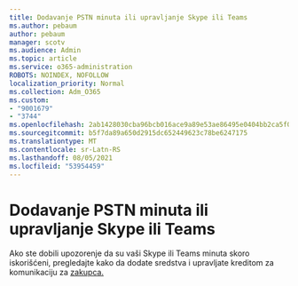 ```yaml
---
title: Dodavanje PSTN minuta ili upravljanje Skype ili Teams
ms.author: pebaum
author: pebaum
manager: scotv
ms.audience: Admin
ms.topic: article
ms.service: o365-administration
ROBOTS: NOINDEX, NOFOLLOW
localization_priority: Normal
ms.collection: Adm_O365
ms.custom:
- "9001679"
- "3744"
ms.openlocfilehash: 2ab1428030cba96bcb016ace9a89e53ae86495e0404bb2ca5f0ee4e4a11755a4
ms.sourcegitcommit: b5f7da89a650d2915dc652449623c78be6247175
ms.translationtype: MT
ms.contentlocale: sr-Latn-RS
ms.lasthandoff: 08/05/2021
ms.locfileid: "53954459"
---
```

# <a name="add-or-manage-pstn-minutes-for-skype-or-teams"></a>Dodavanje PSTN minuta ili upravljanje Skype ili Teams

Ako ste dobili upozorenje da su vaši Skype ili Teams minuta skoro iskorišćeni, pregledajte kako da dodate sredstva i upravljate kreditom za komunikaciju za [zakupca.](https://docs.microsoft.com/microsoftteams/add-funds-and-manage-communications-credits)